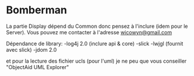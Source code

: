 Bomberman
=========

La partie Display dépend du Common donc pensez à l'inclure (idem pour le Server).
Vous pouvez me contacter à l'adresse wicowyn@gmail.com

Dépendance de library:
  -log4j 2.0 (inclure api & core)
  -slick
  -lwjgl (fournit avec slick)
  -jdom 2.0

et pour la lecture des fichier ucls (pour l'uml) je ne peu que vous conseiller "ObjectAid UML Explorer"
